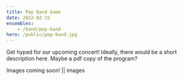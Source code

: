 ```yaml
---
title: Pep Band Game
date: 2022-02-15
ensembles:
    - /band/pep-band
hero: /public/pep-band.jpg
---
```


Get hyped for our upcoming concert! Ideally, there would be a short description here. Maybe a pdf copy of the program?

<!-- TODO: Generate with template -->
<!--script>has the concert passed or is upcoming?</script-->
Images coming soon! || images